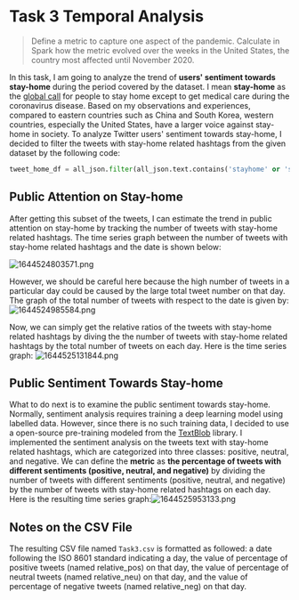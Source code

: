 # Task 3 Temporal Analysis

> Define a metric to capture one aspect of the pandemic. Calculate in Spark how the metric evolved over the weeks in the United States, the country most affected until November 2020.

In this task, I am going to analyze the trend of **users' sentiment towards stay-home** during the period covered by the dataset. I mean **stay-home** as the [global call](https://www.cdc.gov/coronavirus/2019-ncov/if-you-are-sick/steps-when-sick.html) for people to stay home except to get medical care during the coronavirus disease. Based on my observations and experiences, compared to eastern countries such as China and South Korea, western countries, especially the United States, have a larger voice against stay-home in society. To analyze Twitter users' sentiment towards stay-home, I decided to filter the tweets with stay-home related hashtags from the given dataset by the following code:

```python
tweet_home_df = all_json.filter(all_json.text.contains('stayhome' or 'stayhomestaysafe' or 'stayathome' or 'stayhomesavelives' or 'stayathomeandstaysafe' or 'workfromhome' or 'stayathomesavelives' or 'staysafestayhome' or 'workingfromhome' or 'healthyathome' or 'stayathomechallenge' or 'saferathome' or 'home' or 'homeoffice' or 'stayhomesavelifes' or 'oneworldtogetherathome' or 'homequarantine' or 'stayinghome'))
```

## Public Attention on Stay-home

After getting this subset of the tweets, I can estimate the trend in public attention on stay-home by tracking the number of tweets with stay-home related hashtags. The time series graph between the number of tweets with stay-home related hashtags and the date is shown below:

![1644524803571.png](image/task3/1644524803571.png)

However, we should be careful here because the high number of tweets in a particular day could be caused by the large total tweet number on that day. The graph of the total number of tweets with respect to the date is given by:
![1644524985584.png](image/task3/1644524985584.png)

Now, we can simply get the relative ratios of the tweets with stay-home related hashtags by diving the the number of tweets with stay-home related hashtags by the total number of tweets on each day. Here is the time series graph:
![1644525131844.png](image/task3/1644525131844.png)

## Public Sentiment Towards Stay-home

What to do next is to examine the public sentiment towards stay-home. Normally, sentiment analysis requires training a deep learning model using labelled data. However, since there is no such training data, I decided to use a open-source pre-training modeled from the [TextBlob](https://textblob.readthedocs.io/en/dev/) library. I implemented the sentiment analysis on the tweets text with stay-home related hashtags, which are categorized into three classes: positive, neutral, and negative. We can define the **metric** as **the percentage of tweets with different sentiments (positive, neutral, and negative)** by dividing the number of tweets with different sentiments (positive, neutral, and negative) by the number of tweets with stay-home related hashtags on each day. Here is the resulting time series graph:![1644525953133.png](image/task3/1644525953133.png)

## Notes on the CSV File

The resulting CSV file named `Task3.csv` is formatted as followed: a date following the ISO 8601 standard indicating a day, the value of percentage of positive tweets (named relative_pos) on that day, the value of percentage of neutral tweets (named relative_neu) on that day, and the value of percentage of negative tweets (named relative_neg) on that day.
